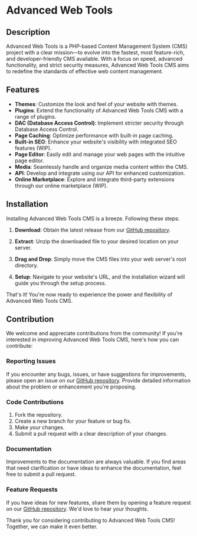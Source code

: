 # Advanced Web Tools

## Description
Advanced Web Tools is a PHP-based Content Management System (CMS) project with a clear mission—to evolve into the fastest, most feature-rich, and developer-friendly CMS available. With a focus on speed, advanced functionality, and strict security measures, Advanced Web Tools CMS aims to redefine the standards of effective web content management.

## Features

- **Themes**: Customize the look and feel of your website with themes.
- **Plugins**: Extend the functionality of Advanced Web Tools CMS with a range of plugins.
- **DAC (Database Access Control)**: Implement stricter security through Database Access Control.
- **Page Caching**: Optimize performance with built-in page caching.
- **Built-in SEO**: Enhance your website's visibility with integrated SEO features (WIP).
- **Page Editor**: Easily edit and manage your web pages with the intuitive page editor.
- **Media**: Seamlessly handle and organize media content within the CMS.
- **API**: Develop and integrate using our API for enhanced customization.
- **Online Marketplace**: Explore and integrate third-party extensions through our online marketplace (WIP).

## Installation

Installing Advanced Web Tools CMS is a breeze. Following these steps:

1. **Download**: Obtain the latest release from our [GitHub repository](https://github.com/ElStefanos/Advanced-Web-Tools/releases/).

2. **Extract**: Unzip the downloaded file to your desired location on your server.

3. **Drag and Drop**: Simply move the CMS files into your web server's root directory.

4. **Setup**: Navigate to your website's URL, and the installation wizard will guide you through the setup process.

That's it! You're now ready to experience the power and flexibility of Advanced Web Tools CMS.

## Contribution

We welcome and appreciate contributions from the community! If you're interested in improving Advanced Web Tools CMS, here's how you can contribute:

### Reporting Issues

If you encounter any bugs, issues, or have suggestions for improvements, please open an issue on our [GitHub repository](https://github.com/ElStefanos/Advanced-Web-Tools/releases/). Provide detailed information about the problem or enhancement you're proposing.

### Code Contributions

1. Fork the repository.
2. Create a new branch for your feature or bug fix.
3. Make your changes.
4. Submit a pull request with a clear description of your changes.

### Documentation

Improvements to the documentation are always valuable. If you find areas that need clarification or have ideas to enhance the documentation, feel free to submit a pull request.

### Feature Requests

If you have ideas for new features, share them by opening a feature request on our [GitHub repository](https://github.com/ElStefanos/Advanced-Web-Tools/releases/). We'd love to hear your thoughts.

Thank you for considering contributing to Advanced Web Tools CMS! Together, we can make it even better.
